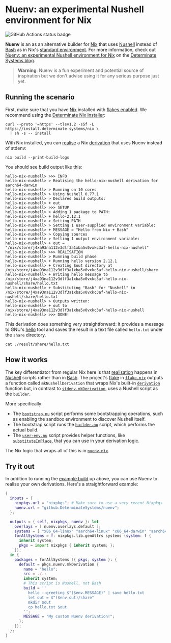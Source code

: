 # Nuenv: an experimental Nushell environment for Nix

![GitHub Actions status badge](https://github.com/DeterminateSystems/nuenv/actions/workflows/ci.yml/badge.svg?branch=main)

**Nuenv** is an as an alternative builder for [Nix] that uses [Nushell] instead of [Bash] as in Nix's [standard environment][stdenv].
For more information, check out [Nuenv: an experimental Nushell environment for Nix][post] on the [Determinate Systems blog][blog].

> **Warning**: Nuenv is a fun experiment and potential source of inspiration but we don't advise using it for any serious purpose just yet.

## Running the scenario

First, make sure that you have [Nix] installed with [flakes enabled][flake]. We recommend using the [Determinate Nix Installer][dni]:

```shell
curl --proto '=https' --tlsv1.2 -sSf -L https://install.determinate.systems/nix \
  | sh -s -- install
```

With Nix installed, you can [realise] a Nix [derivation] that uses Nuenv instead of stdenv:

```shell
nix build --print-build-logs
```

You should see build output like this:

```shell
hello-nix-nushell> >>> INFO
hello-nix-nushell> > Realising the hello-nix-nushell derivation for aarch64-darwin
hello-nix-nushell> > Running on 10 cores
hello-nix-nushell> > Using Nushell 0.77.1
hello-nix-nushell> > Declared build outputs:
hello-nix-nushell> + out
hello-nix-nushell> >>> SETUP
hello-nix-nushell> > Adding 1 package to PATH:
hello-nix-nushell> + hello-2.12.1
hello-nix-nushell> > Setting PATH
hello-nix-nushell> > Setting 1 user-supplied environment variable:
hello-nix-nushell> + MESSAGE = "Hello from Nix + Bash"
hello-nix-nushell> > Copying sources
hello-nix-nushell> > Setting 1 output environment variable:
hello-nix-nushell> + out = "/nix/store/j4xa93na112v3dlf3a1xba5v0vxkc3af-hello-nix-nushell"
hello-nix-nushell> >>> REALISATION
hello-nix-nushell> > Running build phase
hello-nix-nushell> + Running hello version 2.12.1
hello-nix-nushell> + Creating $out directory at /nix/store/j4xa93na112v3dlf3a1xba5v0vxkc3af-hello-nix-nushell/share
hello-nix-nushell> + Writing hello message to /nix/store/j4xa93na112v3dlf3a1xba5v0vxkc3af-hello-nix-nushell/share/hello.txt
hello-nix-nushell> + Substituting "Bash" for "Nushell" in /nix/store/j4xa93na112v3dlf3a1xba5v0vxkc3af-hello-nix-nushell/share/hello.txt
hello-nix-nushell> > Outputs written:
hello-nix-nushell> + out to /nix/store/j4xa93na112v3dlf3a1xba5v0vxkc3af-hello-nix-nushell
hello-nix-nushell> >>> DONE!
```

This derivation does something very straightforward: it provides a message to GNU's [hello] tool and saves the result in a text file called `hello.txt` under the `share` directory.

```shell
cat ./result/share/hello.txt
```

## How it works

The key differentiator from regular Nix here is that [realisation][realise] happens in [Nushell] scripts rather than in [Bash].
The project's [flake] in [`flake.nix`](./flake.nix) outputs a function called `mkNushellDerivation` that wraps Nix's built-in [`derivation`][derivation] function but, in contrast to [`stdenv.mkDerivation`][stdenv], uses a Nushell script as the `builder`.

More specifically:

- The [`bootstrap.nu`](./nuenv/bootstrap.nu) script performs some bootstrapping operations, such as enabling the sandbox environment to discover Nushell itself.
- The bootstrap script runs the [`builder.nu`](./nuenv/builder.nu) script, which performs the actual build.
- The [`user-env.nu`](./nuenv/user-env.nu) script provides helper functions, like [`substituteInPlace`](./nuenv/user-env.nu#L79-L94), that you can use in your derivation logic.

The Nix logic that wraps all of this is in [`nuenv.nix`](./lib/nuenv.nix#L2-L60).

## Try it out

In addition to running the [example build](#running-the-scenario) up above, you can use Nuenv to realise your own derivations.
Here's a straightforward example:

```nix
{
  inputs = {
    nixpkgs.url = "nixpkgs"; # Make sure to use a very recent Nixpkgs
    nuenv.url = "github:DeterminateSystems/nuenv";
  };

  outputs = { self, nixpkgs, nuenv }: let
    overlays = [ nuenv.overlays.default ];
    systems = [ "x86_64-linux" "aarch64-linux" "x86_64-darwin" "aarch64-darwin" ];
    forAllSystems = f: nixpkgs.lib.genAttrs systems (system: f {
      inherit system;
      pkgs = import nixpkgs { inherit system; };
    });
  in {
    packages = forAllSystems ({ pkgs, system }: {
      default = pkgs.nuenv.mkDerivation {
        name = "hello";
        src = ./.;
        inherit system;
        # This script is Nushell, not Bash
        build = ''
          hello --greeting $"($env.MESSAGE)" | save hello.txt
          let out = $"($env.out)/share"
          mkdir $out
          cp hello.txt $out
        '';
        MESSAGE = "My custom Nuenv derivation!";
      };
    });
  };
}
```

[bash]: https://gnu.org/software/bash
[blog]: https://determinate.systems/posts
[derivation]: https://zero-to-nix.com/concepts/derivations
[dni]: https://github.com/DeterminateSystems/nix-installer
[flake]: https://zero-to-nix.com/concepts/flakes
[hello]: https://gnu.org/software/hello
[nix]: https://nixos.org
[nushell]: https://nushell.sh
[post]: https://determinate.systems/posts/nuenv
[realise]: https://zero-to-nix.com/concepts/realisation
[stdenv]: https://ryantm.github.io/nixpkgs/stdenv/stdenv
